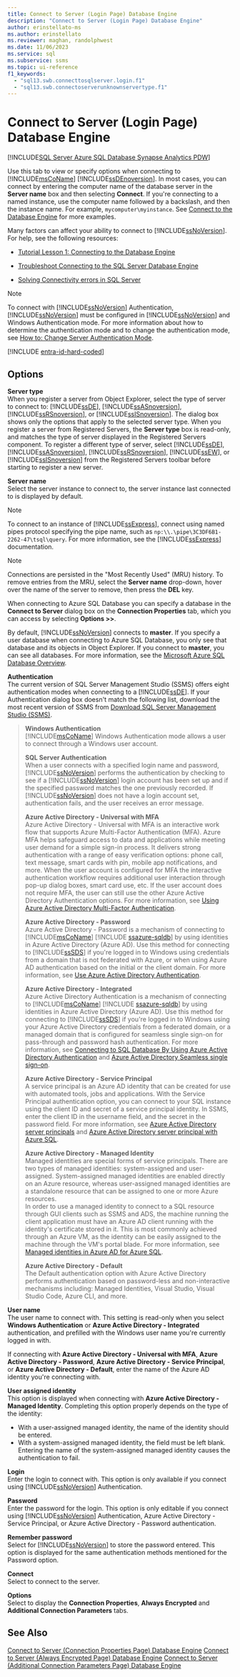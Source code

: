 ```yaml
---
title: Connect to Server (Login Page) Database Engine
description: "Connect to Server (Login Page) Database Engine"
author: erinstellato-ms
ms.author: erinstellato
ms.reviewer: maghan, randolphwest
ms.date: 11/06/2023
ms.service: sql
ms.subservice: ssms
ms.topic: ui-reference
f1_keywords:
  - "sql13.swb.connecttosqlserver.login.f1"
  - "sql13.swb.connectoserverunknownservertype.f1"
---
```


# Connect to Server (Login Page) Database Engine

[!INCLUDE[SQL Server Azure SQL Database Synapse Analytics PDW](../../includes/applies-to-version/sql-asdb-asdbmi-asa-pdw.md)]

Use this tab to view or specify options when connecting to [!INCLUDE[msCoName](../../includes/msconame-md.md)] [!INCLUDE[ssDEnoversion](../../includes/ssdenoversion-md.md)]. In most cases, you can connect by entering the computer name of the database server in the **Server name** box and then selecting **Connect**. If you're connecting to a named instance, use the computer name followed by a backslash, and then the instance name. For example, `mycomputer\myinstance`. See [Connect to the Database Engine](../../sql-server/connect-to-database-engine.md) for more examples.

Many factors can affect your ability to connect to [!INCLUDE[ssNoVersion](../../includes/ssnoversion-md.md)]. For help, see the following resources:

- [Tutorial Lesson 1: Connecting to the Database Engine](../../relational-databases/lesson-1-connecting-to-the-database-engine.md)

- [Troubleshoot Connecting to the SQL Server Database Engine](/troubleshoot/sql/connect/network-related-or-instance-specific-error-occurred-while-establishing-connection)  

- [Solving Connectivity errors in SQL Server](https://support.microsoft.com/help/4009936/solving-connectivity-errors-to-sql-server)

> [!NOTE]
> To connect with [!INCLUDE[ssNoVersion](../../includes/ssnoversion-md.md)] Authentication, [!INCLUDE[ssNoVersion](../../includes/ssnoversion-md.md)] must be configured in [!INCLUDE[ssNoVersion](../../includes/ssnoversion-md.md)] and Windows Authentication mode. For more information about how to determine the authentication mode and to change the authentication mode, see [How to: Change Server Authentication Mode](../../database-engine/configure-windows/change-server-authentication-mode.md).  

[!INCLUDE [entra-id-hard-coded](../../includes/entra-id-hard-coded.md)]

## Options

**Server type**  
When you register a server from Object Explorer, select the type of server to connect to: [!INCLUDE[ssDE](../../includes/ssde-md.md)], [!INCLUDE[ssASnoversion](../../includes/ssasnoversion-md.md)], [!INCLUDE[ssRSnoversion](../../includes/ssrsnoversion-md.md)], or [!INCLUDE[ssISnoversion](../../includes/ssisnoversion-md.md)]. The dialog box shows only the options that apply to the selected server type. When you register a server from Registered Servers, the **Server type** box is read-only, and matches the type of server displayed in the Registered Servers component. To register a different type of server, select [!INCLUDE[ssDE](../../includes/ssde-md.md)], [!INCLUDE[ssASnoversion](../../includes/ssasnoversion-md.md)], [!INCLUDE[ssRSnoversion](../../includes/ssrsnoversion-md.md)], [!INCLUDE[ssEW](../../includes/ssew-md.md)], or [!INCLUDE[ssISnoversion](../../includes/ssisnoversion-md.md)] from the Registered Servers toolbar before starting to register a new server.

**Server name**  
Select the server instance to connect to, the server instance last connected to is displayed by default.  

> [!NOTE]  
> To connect to an instance of [!INCLUDE[ssExpress](../../includes/ssexpress-md.md)], connect using named pipes protocol specifying the pipe name, such as `np:\\.\pipe\3C3DF6B1-2262-47\tsql\query`. For more information, see the [!INCLUDE[ssExpress](../../includes/ssexpress-md.md)] documentation.  

> [!NOTE]  
> Connections are persisted in the "Most Recently Used" (MRU) history. To remove entries from the MRU, select the **Server name** drop-down, hover over the name of the server to remove, then press the **DEL** key.  

When connecting to Azure SQL Database you can specify a database in the **Connect to Server** dialog box on the **Connection Properties** tab, which you can access by selecting **Options >>**.

By default, [!INCLUDE[ssNoVersion](../../includes/ssnoversion-md.md)] connects to **master**. If you specify a user database when connecting to Azure SQL Database, you only see that database and its objects in Object Explorer. If you connect to **master**, you can see all databases. For more information, see the [Microsoft Azure SQL Database Overview](/azure/sql-database/sql-database-technical-overview/).

**Authentication**  
The current version of SQL Server Management Studio (SSMS) offers eight authentication modes when connecting to a [!INCLUDE[ssDE](../../includes/ssde-md.md)]. If your Authentication dialog box doesn't match the following list, download the most recent version of SSMS from [Download SQL Server Management Studio (SSMS)](../download-sql-server-management-studio-ssms.md).

> **Windows Authentication**  
> [!INCLUDE[msCoName](../../includes/msconame-md.md)] Windows Authentication mode allows a user to connect through a Windows user account.  
>
> **SQL Server Authentication**  
> When a user connects with a specified login name and password, [!INCLUDE[ssNoVersion](../../includes/ssnoversion-md.md)] performs the authentication by checking to see if a [!INCLUDE[ssNoVersion](../../includes/ssnoversion-md.md)] login account has been set up and if the specified password matches the one previously recorded. If [!INCLUDE[ssNoVersion](../../includes/ssnoversion-md.md)] does not have a login account set, authentication fails, and the user receives an error message.
>
> **Azure Active Directory - Universal with MFA**  
> Azure Active Directory - Universal with MFA is an interactive work flow that supports Azure Multi-Factor Authentication (MFA). Azure MFA helps safeguard access to data and applications while meeting user demand for a simple sign-in process. It delivers strong authentication with a range of easy verification options: phone call, text message, smart cards with pin, mobile app notifications, and more. When the user account is configured for MFA the interactive authentication workflow requires additional user interaction through pop-up dialog boxes, smart card use, etc. If the user account does not require MFA, the user can still use the other Azure Active Directory Authentication options. For more information, see [Using Azure Active Directory Multi-Factor Authentication](/azure/azure-sql/database/authentication-mfa-ssms-overview).
>
> **Azure Active Directory - Password**  
> Azure Active Directory - Password is a mechanism of connecting to [!INCLUDE[msCoName](../../includes/msconame-md.md)] [!INCLUDE [ssazure-sqldb](../../includes/ssazure-sqldb.md)] by using identities in Azure Active Directory (Azure AD).  Use this method for connecting to [!INCLUDE[ssSDS](../../includes/sssds-md.md)] if you're logged in to Windows using credentials from a domain that is not federated with Azure, or when using Azure AD authentication based on the initial or the client domain. For more information, see [Use Azure Active Directory Authentication](/azure/azure-sql/database/authentication-aad-overview).  
>
> **Azure Active Directory - Integrated**  
> Azure Active Directory Authentication is a mechanism of connecting to [!INCLUDE[msCoName](../../includes/msconame-md.md)] [!INCLUDE [ssazure-sqldb](../../includes/ssazure-sqldb.md)] by using identities in Azure Active Directory (Azure AD). Use this method for connecting to [!INCLUDE[ssSDS](../../includes/sssds-md.md)] if you're logged in to Windows using your Azure Active Directory credentials from a federated domain, or a managed domain that is configured for seamless single sign-on for pass-through and password hash authentication. For more information, see [Connecting to SQL Database By Using Azure Active Directory Authentication](/azure/azure-sql/database/authentication-aad-overview) and [Azure Active Directory Seamless single sign-on](/azure/active-directory/hybrid/connect/how-to-connect-sso).
>
> **Azure Active Directory - Service Principal**  
> A service principal is an Azure AD identity that can be created for use with automated tools, jobs and applications. With the Service Principal authentication option, you can connect to your SQL instance using the client ID and secret of a service principal identity. In SSMS, enter the client ID in the username field, and the secret in the password field. For more information, see [Azure Active Directory server principals](/azure/azure-sql/database/authentication-azure-ad-logins) and [Azure Active Directory server principal with Azure SQL](/azure/azure-sql/database/authentication-aad-service-principal).
>
> **Azure Active Directory - Managed Identity**  
> Managed identities are special forms of service principals. There are two types of managed identities: system-assigned and user-assigned. System-assigned managed identities are enabled directly on an Azure resource, whereas user-assigned managed identities are a standalone resource that can be assigned to one or more Azure resources.  
> In order to use a managed identity to connect to a SQL resource through GUI clients such as SSMS and ADS, the machine running the client application must have an Azure AD client running with the identity's certificate stored in it. This is most commonly achieved through an Azure VM, as the identity can be easily assigned to the machine through the VM's portal blade.  For more information, see [Managed identities in Azure AD for Azure SQL](/azure/azure-sql/database/authentication-azure-ad-user-assigned-managed-identity).
>
> **Azure Active Directory - Default**  
> The Default authentication option with Azure Active Directory performs authentication based on password-less and non-interactive mechanisms including: Managed Identities, Visual Studio, Visual Studio Code, Azure CLI, and more.

**User name**  
The user name to connect with. This setting is read-only when you select **Windows Authentication** or **Azure Active Directory - Integrated** authentication, and prefilled with the Windows user name you're currently logged in with.

If connecting with **Azure Active Directory - Universal with MFA**, **Azure Active Directory - Password**, **Azure Active Directory - Service Principal**, or **Azure Active Directory - Default**, enter the name of the Azure AD identity you're connecting with.

**User assigned identity**  
This option is displayed when connecting with **Azure Active Directory - Managed Identity**. Completing this option properly depends on the type of the identity:

- With a user-assigned managed identity, the name of the identity should be entered.
- With a system-assigned managed identity, the field must be left blank. Entering the name of the system-assigned managed identity causes the authentication to fail.

**Login**  
Enter the login to connect with. This option is only available if you connect using [!INCLUDE[ssNoVersion](../../includes/ssnoversion-md.md)] Authentication.

**Password**  
Enter the password for the login. This option is only editable if you connect using [!INCLUDE[ssNoVersion](../../includes/ssnoversion-md.md)] Authentication, Azure Active Directory - Service Principal, or Azure Active Directory - Password authentication.  

**Remember password**  
Select for [!INCLUDE[ssNoVersion](../../includes/ssnoversion-md.md)] to store the password entered. This option is displayed for the same authentication methods mentioned for the Password option.

**Connect**  
Select to connect to the server.  

**Options**  
Select to display the **Connection Properties**, **Always Encrypted** and **Additional Connection Parameters** tabs.

## See Also  

[Connect to Server (Connection Properties Page) Database Engine](connect-to-server-connection-properties-page-database-engine.md)
[Connect to Server (Always Encrypted Page) Database Engine](connect-to-server-always-encrypted-page-database-engine.md)
[Connect to Server (Additional Connection Parameters Page) Database Engine](connect-to-server-additional-connection-parameters-page-database-engine.md)
